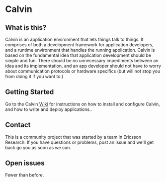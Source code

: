 # Calvin

## What is this?

Calvin is an application environment that lets things talk to things. It comprises of both a development framework for application developers, and a runtime environment that handles the running application. Calvin is based on the fundamental idea that application development should be simple and fun. There should be no unnecessary impediments between an idea and its implementation, and an app developer should not have to worry about communication protocols or hardware specifics (but will not stop you from doing it if you want to.)

## Getting Started

Go to the Calvin [Wiki](https://github.com/EricssonResearch/calvin-base/wiki) for instructions on how to install and configure Calvin, and how to write and deploy applications..

## Contact
This is a community project that was started by a team in Ericsson Research. If you have questions or problems, post an issue and we'll get back go you as soon as we can.

## Open issues

Fewer than before.
